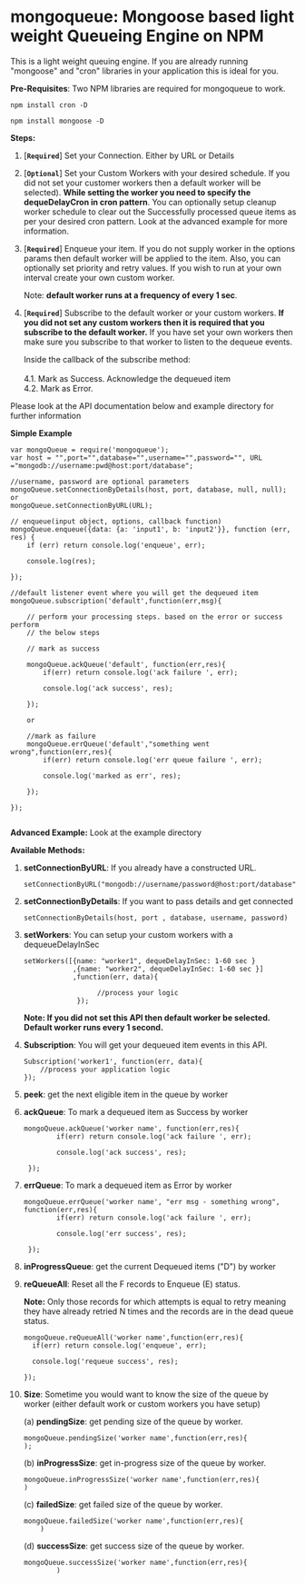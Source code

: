 # mongoqueue: Mongoose based light weight Queueing Engine on NPM

This is a light weight queuing engine. If you are already running "mongoose" and "cron" libraries in your application this is ideal for you.

**Pre-Requisites**: Two NPM libraries are required for mongoqueue to work.

`npm install cron -D`

`npm install mongoose -D`

**Steps:**

1. [**`Required`**] Set your Connection. Either by URL or Details
2. [**`Optional`**] Set your Custom Workers with your desired schedule. If you did not set your customer workers then a default worker will be selected). **While setting the worker you need to specify the dequeDelayCron in cron pattern**. You can optionally setup cleanup worker schedule to clear out the Successfully processed queue items as per your desired cron pattern. Look at the advanced example for more information.
3. [**`Required`**] Enqueue your item. If you do not supply worker in the options params then default worker will be applied to the item. Also, you can optionally set priority and retry values. If you wish to run at your own interval create your own custom worker.

   Note: **default worker runs at a frequency of every 1 sec**.
4. [**`Required`**] Subscribe to the default worker or your custom workers. **If you did not set any custom workers then it is required that you subscribe to the default worker.** If you have set your own workers then make sure you subscribe to that worker to listen to the dequeue events.

    Inside the callback of the subscribe method: <br><br>
         4.1. Mark as Success. Acknowledge the dequeued item <br>
         4.2. Mark as Error.

Please look at the API documentation below and example directory for further information

**Simple Example**


```
var mongoQueue = require('mongoqueue');
var host = "",port="",database="",username="",password="", URL ="mongodb://username:pwd@host:port/database";

//username, password are optional parameters
mongoQueue.setConnectionByDetails(host, port, database, null, null);
or
mongoQueue.setConnectionByURL(URL);

// enqueue(input object, options, callback function)
mongoQueue.enqueue({data: {a: 'input1', b: 'input2'}}, function (err, res) {
    if (err) return console.log('enqueue', err);

    console.log(res);

});

//default listener event where you will get the dequeued item
mongoQueue.subscription('default',function(err,msg){

    // perform your processing steps. based on the error or success perform
    // the below steps

    // mark as success

    mongoQueue.ackQueue('default', function(err,res){
        if(err) return console.log('ack failure ', err);

        console.log('ack success', res);

    });

    or

    //mark as failure
    mongoQueue.errQueue('default',"something went wrong",function(err,res){
        if(err) return console.log('err queue failure ', err);

        console.log('marked as err', res);

    });

});


````

**Advanced Example:** Look at the example directory

**Available Methods:**

 1. **setConnectionByURL**: If you already have a constructed URL.

    ```
    setConnectionByURL("mongodb://username/password@host:port/database");
    ```

 2. **setConnectionByDetails**: If you want to pass details and get connected

    ```
    setConnectionByDetails(host, port , database, username, password)
    ```

 3. **setWorkers**: You can setup your custom workers with a dequeueDelayInSec

      ```
      setWorkers([{name: "worker1", dequeDelayInSec: 1-60 sec }
                  ,{name: "worker2", dequeDelayInSec: 1-60 sec }]
                  ,function(err, data){

                        //process your logic
                   });
      ```

     **Note: If you did not set this API then default worker be selected. Default worker runs every 1 second.**

 4. **Subscription**: You will get your dequeued item events in this API.

    ```
    Subscription('worker1', function(err, data){
        //process your application logic
    });
    ```

 5. **peek**:  get the next eligible item in the queue by worker

 6. **ackQueue**: To mark a dequeued item as Success by worker

    ```
    mongoQueue.ackQueue('worker name', function(err,res){
            if(err) return console.log('ack failure ', err);

            console.log('ack success', res);

     });
     ```

 7. **errQueue**: To mark a dequeued item as Error by worker

    ```
    mongoQueue.errQueue('worker name', "err msg - something wrong", function(err,res){
            if(err) return console.log('ack failure ', err);

            console.log('err success', res);

     });
     ```

 8. **inProgressQueue**: get the current Dequeued items ("D") by worker

 9. **reQueueAll**: Reset all the F records to Enqueue (E) status.

    **Note:** Only those records for which attempts is equal to retry meaning they have already retried N times and the records are in the dead queue status.


    ```
    mongoQueue.reQueueAll('worker name',function(err,res){
      if(err) return console.log('enqueue', err);

      console.log('requeue success', res);

    });
    ```

 10. **Size**: Sometime you would want to know the size of the queue by worker (either default work or custom workers you have setup)

     (a) **pendingSize**: get pending size of the queue by worker.

        ```
        mongoQueue.pendingSize('worker name',function(err,res){
        );
        ```

     (b) **inProgressSize**: get in-progress size of the queue by worker.

        ```
        mongoQueue.inProgressSize('worker name',function(err,res){
        )
        ```

     (c) **failedSize**: get failed size of the queue by worker.

        ```
        mongoQueue.failedSize('worker name',function(err,res){
            )
        ```

     (d) **successSize**: get success size of the queue by worker.

        ```
        mongoQueue.successSize('worker name',function(err,res){
                )
        ```